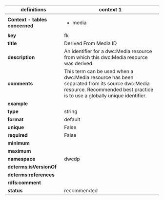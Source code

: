 | definitions | context 1 |
|-|-|
| **Context - tables concerned** | <ul><li>media</li></ul> |
| **key** | fk |
| **title** | Derived From Media ID |
| **description** | An identifier for a dwc:Media resource from which this dwc:Media resource was derived. |
| **comments** | This term can be used when a dwc:Media resource has been separated from its source dwc:Media resource. Recommended best practice is to use a globally unique identifier. |
| **example** |  |
| **type** | string |
| **format** | default |
| **unique** | False |
| **required** | False |
| **minimum** |  |
| **maximum** |  |
| **namespace** | dwcdp |
| **dcterms:isVersionOf** |  |
| **dcterms:references** |  |
| **rdfs:comment** |  |
| **status** | recommended |
